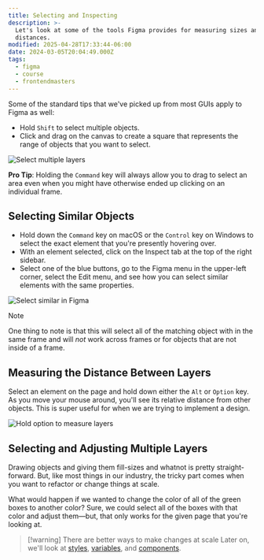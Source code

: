 ```yaml
---
title: Selecting and Inspecting
description: >-
  Let's look at some of the tools Figma provides for measuring sizes and
  distances.
modified: 2025-04-28T17:33:44-06:00
date: 2024-03-05T20:04:49.000Z
tags:
  - figma
  - course
  - frontendmasters
---
```


Some of the standard tips that we've picked up from most GUIs apply to Figma as well:

- Hold `Shift` to select multiple objects.
- Click and drag on the canvas to create a square that represents the range of objects that you want to select.

![Select multiple layers](assets/figma-drag-to-select-multiple.gif)

**Pro Tip**: Holding the `Command` key will always allow you to drag to select an area even when you might have otherwise ended up clicking on an individual frame.

## Selecting Similar Objects

- Hold down the `Command` key on macOS or the `Control` key on Windows to select the exact element that you're presently hovering over.
- With an element selected, click on the Inspect tab at the top of the right sidebar.
- Select one of the blue buttons, go to the Figma menu in the upper-left corner, select the Edit menu, and see how you can select similar elements with the same properties.

![Select similar in Figma](assets/figma-select-similar.png)

> [!NOTE]
> One thing to note is that this will select all of the matching object with in the same frame and will _not_ work across frames or for objects that are not inside of a frame.

## Measuring the Distance Between Layers

Select an element on the page and hold down either the `Alt` or `Option` key. As you move your mouse around, you'll see its relative distance from other objects. This is super useful for when we are trying to implement a design.

![Hold option to measure layers](assets/figma-hold-option-and-measure.gif)

## Selecting and Adjusting Multiple Layers

Drawing objects and giving them fill-sizes and whatnot is pretty straight-forward. But, like most things in our industry, the tricky part comes when you want to refactor or change things at scale.

What would happen if we wanted to change the color of all of the green boxes to another color? Sure, we could select all of the boxes with that color and adjust them—but, that only works for the given page that you're looking at.

> [!warning] There are better ways to make changes at scale
> Later on, we'll look at [styles](styles.md), [variables](variables.md), and [components](components.md).

